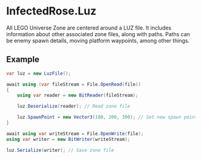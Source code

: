 # InfectedRose.Luz
All LEGO Universe Zone are centered around a LUZ file. It includes information about other associated zone
files, along with paths. Paths can be enemy spawn details, moving platform waypoints, among other things.

## Example
```c#
var luz = new LuzFile();

await using (var fileStream = File.OpenRead(file))
{
    using var reader = new BitReader(fileStream);

    luz.Deserialize(reader); // Read zone file

    luz.SpawnPoint = new Vector3(100, 200, 300); // Set new spawn point
}

await using var writeStream = File.OpenWrite(file);
using var writer = new BitWriter(writeStream);

luz.Serialize(writer); // Save zone file
```